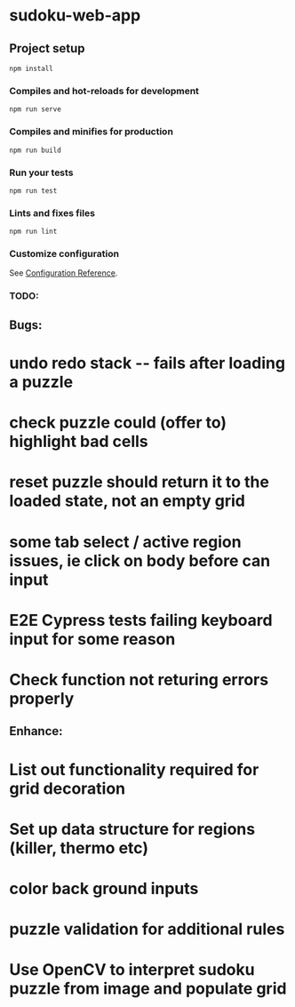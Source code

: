 # sudoku-web-app

## Project setup

```
npm install
```

### Compiles and hot-reloads for development

```
npm run serve
```

### Compiles and minifies for production

```
npm run build
```

### Run your tests

```
npm run test
```

### Lints and fixes files

```
npm run lint
```

### Customize configuration

See [Configuration Reference](https://cli.vuejs.org/config/).

### TODO:

## Bugs:

# undo redo stack -- fails after loading a puzzle

# check puzzle could (offer to) highlight bad cells

# reset puzzle should return it to the loaded state, not an empty grid

# some tab select / active region issues, ie click on body before can input

# E2E Cypress tests failing keyboard input for some reason

# Check function not returing errors properly

## Enhance:

# List out functionality required for grid decoration

# Set up data structure for regions (killer, thermo etc)

# color back ground inputs

# puzzle validation for additional rules

# Use OpenCV to interpret sudoku puzzle from image and populate grid
